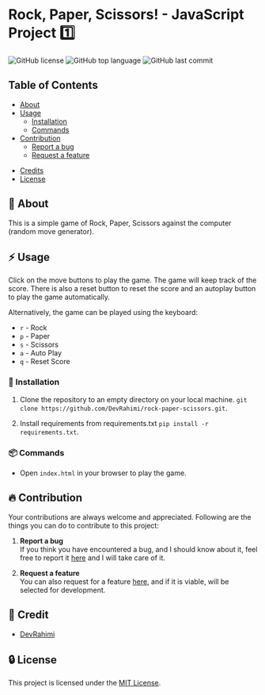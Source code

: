 # Rock, Paper, Scissors! - JavaScript Project 1️⃣

![GitHub license](https://img.shields.io/badge/license-MIT-blue.svg)
![GitHub top language](https://img.shields.io/github/languages/top/DevRahimi/rock-paper-scissors)
![GitHub last commit](https://img.shields.io/github/last-commit/DevRahimi/rock-paper-scissors)

## Table of Contents 

* [About](#beginner-about)
* [Usage](#zap-usage)
  - [Installation](#electric_plug-installation)
  - [Commands](#package-commands)
* [Contribution](#fire-contribution)
  - [Report a bug](#report-a-bug)
  - [Request a feature](#request-a-feature)
<!-- - [Gallery](#camera-gallery) -->
* [Credits](#credits)
* [License](#license)

##  :beginner: About

This is a simple game of Rock, Paper, Scissors against the computer (random move generator).

##  :zap: Usage

Click on the move buttons to play the game. The game will keep track of the score. There is also a reset button to reset the score and an autoplay button to play the game automatically.

Alternatively, the game can be played using the keyboard:

* `r` - Rock
* `p` - Paper
* `s` - Scissors
* `a` - Auto Play
* `q` - Reset Score

###  :electric_plug: Installation

1. Clone the repository to an empty directory on your local machine.
`git clone https://github.com/DevRahimi/rock-paper-scissors.git`.

2. Install requirements from requirements.txt `pip install -r requirements.txt`.

### :package: Commands

* Open `index.html` in your browser to play the game.


##  :fire: Contribution

Your contributions are always welcome and appreciated. Following are the things you can do to contribute to this project:

1. **Report a bug** <br>
If you think you have encountered a bug, and I should know about it, feel free to report it [here]() and I will take care of it.

2. **Request a feature** <br>
You can also request for a feature [here](), and if it is viable, will be selected for development.

<!-- ##  :camera: Gallery

![Rock, Paper, Scissors!](./assets/images/rock-paper-scissors.png) -->

## :star2: Credit

* [DevRahimi](https://github.com/DevRahimi/)

##  :lock: License

This project is licensed under the [MIT License](LICENSE.md).
